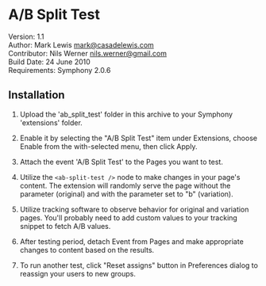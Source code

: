 # A/B Split Test

Version: 1.1  
Author: Mark Lewis <mark@casadelewis.com>  
Contributor: Nils Werner <nils.werner@gmail.com>  
Build Date: 24 June 2010  
Requirements: Symphony 2.0.6  

Installation
-------------------------------------------------------------------------------

1. Upload the 'ab_split_test' folder in this archive to your Symphony
   'extensions' folder.
   
2. Enable it by selecting the "A/B Split Test" item under Extensions, choose Enable
   from the with-selected menu, then click Apply.

3. Attach the event 'A/B Split Test' to the Pages you want to test.

4. Utilize the `<ab-split-test />` node to make changes in your page's content. The extension will randomly serve the page without the parameter (original) and with the parameter set to "b" (variation).
  
5. Utilize tracking software to observe behavior for original and variation pages. You'll probably need to add custom values to your tracking snippet to fetch A/B values.
   
6. After testing period, detach Event from Pages and make appropriate changes to content based on the results.

7. To run another test, click "Reset assigns" button in Preferences dialog to reassign your users to new groups.